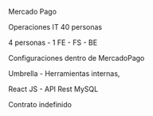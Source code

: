 
Mercado Pago

Operaciones IT 40 personas

4 personas - 1 FE - FS - BE 

Configuraciones dentro de MercadoPago

Umbrella - Herramientas internas, 

React JS  - API Rest MySQL

Contrato indefinido

